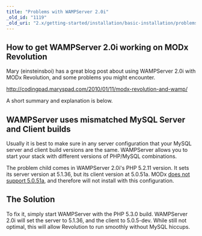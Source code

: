 ```yaml
---
title: "Problems with WAMPServer 2.0i"
_old_id: "1119"
_old_uri: "2.x/getting-started/installation/basic-installation/problems-with-wampserver-2.0i"
---
```


How to get WAMPServer 2.0i working on MODx Revolution
-----------------------------------------------------

Mary (einsteinsboi) has a great blog post about using WAMPServer 2.0i with MODx Revolution, and some problems you might encounter.

<http://codingpad.maryspad.com/2010/01/11/modx-revolution-and-wamp/>

A short summary and explanation is below.

WAMPServer uses mismatched MySQL Server and Client builds
---------------------------------------------------------

Usually it is best to make sure in any server configuration that your MySQL server and client build versions are the same. WAMPServer allows you to start your stack with different versions of PHP/MySQL combinations.

The problem child comes in WAMPServer 2.0i's PHP 5.2.11 version. It sets its server version at 5.1.36, but its client version at 5.0.51a. MODx [does not support 5.0.51a](/revolution/2.x/getting-started/server-requirements/mysql-5.0.51-issues "MySQL 5.0.51 Issues"), and therefore will not install with this configuration.

The Solution
------------

To fix it, simply start WAMPServer with the PHP 5.3.0 build. WAMPServer 2.0i will set the server to 5.1.36, and the client to 5.0.5-dev. While still not optimal, this will allow Revolution to run smoothly without MySQL hiccups.